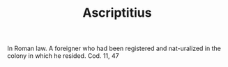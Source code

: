 ---
title: Ascriptitius
letter: A
permalink: "/definitions/ascriptitius.html"
body: In Roman law. A foreigner who had been registered and nat-uralized in the colony
  in which he resided. Cod. 11, 47
published_at: '2018-07-07'
source: Black's Law Dictionary
layout: post
---